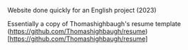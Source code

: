 Website done quickly for an English project (2023)

Essentially a copy of Thomashighbaugh's resume template (https://github.com/Thomashighbaugh/resume)[https://github.com/Thomashighbaugh/resume]